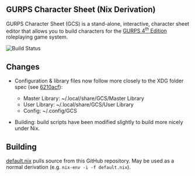 ## GURPS Character Sheet (Nix Derivation)

GURPS Character Sheet (GCS) is a stand-alone, interactive, character sheet
editor that allows you to build characters for the
[GURPS 4<sup>th</sup> Edition](http://www.sjgames.com/gurps) roleplaying game
system.

![Build Status](https://github.com/richardwilkes/gcs/actions/workflows/build.yml/badge.svg?branch=master)

## Changes

- Configuration & library files now follow more closely to the XDG folder spec (see [6210acf](https://github.com/DirectXMan12/gcs/commit/6210acf1cf35af9bfa6378ea5c770ea6caf5a5a0)):
  
  * Master Library: ~/.local/share/GCS/Master Library 
  * User Library: ~/.local/share/GCS/User Library
  * Config: ~/.config/GCS

- Building: build scripts have been modified slightly to build more nicely under Nix.

## Building

[default.nix](default.nix) pulls source from this GitHub repository.  May be used as a normal derivation (e.g. `nix-env -i -f default.nix`).
